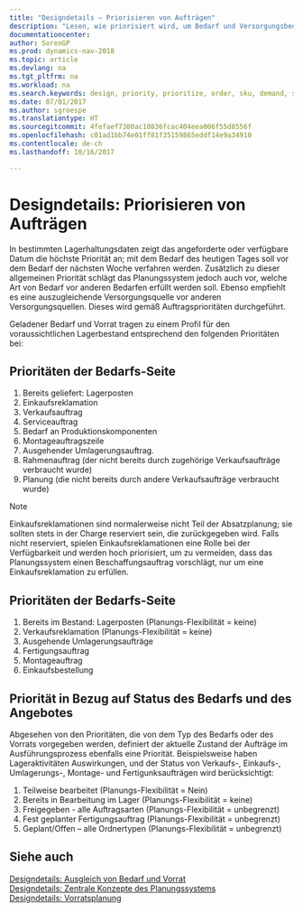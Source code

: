 ```yaml
---
title: "Designdetails – Priorisieren von Aufträgen"
description: "Lesen, wie priorisiert wird, um Bedarf und Versorgungsbedarf zu erfüllen."
documentationcenter: 
author: SorenGP
ms.prod: dynamics-nav-2018
ms.topic: article
ms.devlang: na
ms.tgt_pltfrm: na
ms.workload: na
ms.search.keywords: design, priority, prioritize, order, sku, demand, supply
ms.date: 07/01/2017
ms.author: sgroespe
ms.translationtype: HT
ms.sourcegitcommit: 4fefaef7380ac10836fcac404eea006f55d8556f
ms.openlocfilehash: c01ad1bb74e01ff81f35159865eddf14e9a34910
ms.contentlocale: de-ch
ms.lasthandoff: 10/16/2017

---
```

# <a name="design-details-prioritizing-orders"></a>Designdetails: Priorisieren von Aufträgen
In bestimmten Lagerhaltungsdaten zeigt das angeforderte oder verfügbare Datum die höchste Priorität an; mit dem Bedarf des heutigen Tages soll vor dem Bedarf der nächsten Woche verfahren werden. Zusätzlich zu dieser allgemeinen Priorität schlägt das Planungssystem jedoch auch vor, welche Art von Bedarf vor anderen Bedarfen erfüllt werden soll. Ebenso empfiehlt es eine auszugleichende Versorgungsquelle vor anderen Versorgungsquellen. Dieses wird gemäß Auftragsprioritäten durchgeführt.  
  
Geladener Bedarf und Vorrat tragen zu einem Profil für den voraussichtlichen Lagerbestand entsprechend den folgenden Prioritäten bei:  
  
## <a name="priorities-on-the-demand-side"></a>Prioritäten der Bedarfs-Seite  
1. Bereits geliefert: Lagerposten  
2. Einkaufsreklamation  
3. Verkaufsauftrag  
4. Serviceauftrag  
5. Bedarf an Produktionskomponenten  
6. Montageauftragszeile  
7. Ausgehender Umlagerungsauftrag.  
8. Rahmenauftrag (der nicht bereits durch zugehörige Verkaufsaufträge verbraucht wurde)  
9. Planung (die nicht bereits durch andere Verkaufsaufträge verbraucht wurde)  
  
> [!NOTE]  
>  Einkaufsreklamationen sind normalerweise nicht Teil der Absatzplanung; sie sollten stets in der Charge reserviert sein, die zurückgegeben wird. Falls nicht reserviert, spielen Einkaufsreklamationen eine Rolle bei der Verfügbarkeit und werden hoch priorisiert, um zu vermeiden, dass das Planungssystem einen Beschaffungsauftrag vorschlägt, nur um eine Einkaufsreklamation zu erfüllen.  
  
## <a name="priorities-on-the-supply-side"></a>Prioritäten der Bedarfs-Seite  
1. Bereits im Bestand: Lagerposten (Planungs-Flexibilität = keine)  
2. Verkaufsreklamation (Planungs-Flexibilität = keine)  
3. Ausgehende Umlagerungsaufträge  
4. Fertigungsauftrag  
5. Montageauftrag  
6. Einkaufsbestellung  
  
## <a name="priority-related-to-the-state-of-demand-and-supply"></a>Priorität in Bezug auf Status des Bedarfs und des Angebotes  
Abgesehen von den Prioritäten, die von dem Typ des Bedarfs oder des Vorrats vorgegeben werden, definiert der aktuelle Zustand der Aufträge im Ausführungsprozess ebenfalls eine Priorität. Beispielsweise haben Lageraktivitäten Auswirkungen, und der Status von Verkaufs-, Einkaufs-, Umlagerungs-, Montage- und Fertigunksaufträgen wird berücksichtigt:  
  
1. Teilweise bearbeitet (Planungs-Flexibilität = Nein)  
2. Bereits in Bearbeitung im Lager (Planungs-Flexibilität = keine)  
3. Freigegeben - alle Auftragsarten (Planungs-Flexibilität = unbegrenzt)  
4. Fest geplanter Fertigungsauftrag (Planungs-Flexibilität = unbegrenzt)  
5. Geplant/Offen – alle Ordnertypen (Planungs-Flexibilität = unbegrenzt)  
  
## <a name="see-also"></a>Siehe auch  
[Designdetails: Ausgleich von Bedarf und Vorrat](design-details-balancing-demand-and-supply.md)   
[Designdetails: Zentrale Konzepte des Planungssystems](design-details-central-concepts-of-the-planning-system.md)   
[Designdetails: Vorratsplanung](design-details-supply-planning.md)
